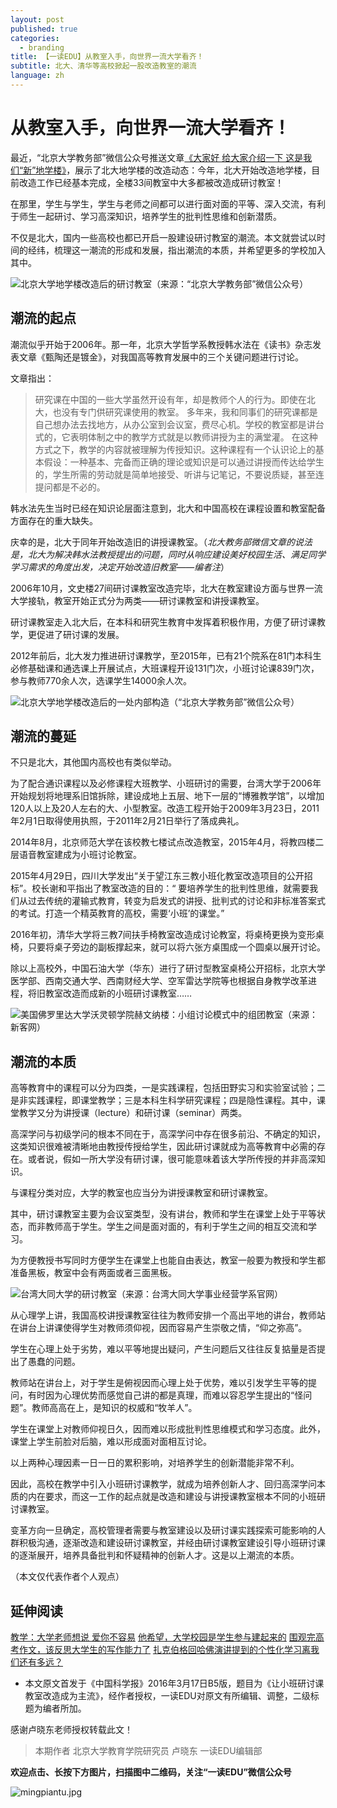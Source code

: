 ```yaml
---
layout: post
published: true
categories:
  - branding
title: 【一读EDU】从教室入手，向世界一流大学看齐！
subtitle: 北大、清华等高校掀起一股改造教室的潮流
language: zh
---
```

# 从教室入手，向世界一流大学看齐！

最近，“北京大学教务部”微信公众号推送文章[《大家好 给大家介绍一下 这是我们“新”地学楼》](https://mp.weixin.qq.com/s/zJnZcVuf0xx_t0Mgovje8g)，展示了北大地学楼的改造动态：今年，北大开始改造地学楼，目前改造工作已经基本完成，全楼33间教室中大多都被改造成研讨教室！

在那里，学生与学生，学生与老师之间都可以进行面对面的平等、深入交流，有利于师生一起研讨、学习高深知识，培养学生的批判性思维和创新潜质。

不仅是北大，国内一些高校也都已开启一股建设研讨教室的潮流。本文就尝试以时间的经纬，梳理这一潮流的形成和发展，指出潮流的本质，并希望更多的学校加入其中。

![北京大学地学楼改造后的研讨教室（来源：“北京大学教务部”微信公众号）]({{site.baseurl}}/image/20171013yantaoke5.jpeg)

## 潮流的起点


潮流似乎开始于2006年。那一年，北京大学哲学系教授韩水法在《读书》杂志发表文章《甄陶还是镀金》，对我国高等教育发展中的三个关键问题进行讨论。

文章指出：

> 研究课在中国的一些大学虽然开设有年，却是教师个人的行为。即使在北大，也没有专门供研究课使用的教室。
多年来，我和同事们的研究课都是自己想办法去找地方，从办公室到会议室，费尽心机。学校的教室都是讲台式的，它表明体制之中的教学方式就是以教师讲授为主的满堂灌。
在这种方式之下，教学的内容就被理解为传授知识。这种课程有一个认识论上的基本假设：一种基本、完备而正确的理论或知识是可以通过讲授而传达给学生的，学生所需的劳动就是简单地接受、听讲与记笔记，不要说质疑，甚至连提问都是不必的。

韩水法先生当时已经在知识论层面注意到，北大和中国高校在课程设置和教室配备方面存在的重大缺失。

庆幸的是，北大于同年开始改造旧的讲授课教室。（*北大教务部微信文章的说法是，北大为解决韩水法教授提出的问题，同时从响应建设美好校园生活、满足同学学习需求的角度出发，决定开始改造旧教室——编者注*）

2006年10月，文史楼27间研讨课教室改造完毕，北大在教室建设方面与世界一流大学接轨，教室开始正式分为两类——研讨课教室和讲授课教室。

研讨课教室走入北大后，在本科和研究生教育中发挥着积极作用，方便了研讨课教学，更促进了研讨课的发展。

2012年前后，北大发力推进研讨课教学，至2015年，已有21个院系在81门本科生必修基础课和通选课上开展试点，大班课程开设131门次，小班讨论课839门次，参与教师770余人次，选课学生14000余人次。

![北京大学地学楼改造后的一处内部构造（“北京大学教务部”微信公众号）]({{site.baseurl}}/image/20171013yantaoke1.jpeg)

## 潮流的蔓延


不只是北大，其他国内高校也有类似举动。

为了配合通识课程以及必修课程大班教学、小班研讨的需要，台湾大学于2006年开始规划将地理系旧馆拆除，建设成地上五层、地下一层的“博雅教学馆”，以增加120人以上及20人左右的大、小型教室。改造工程开始于2009年3月23日，2011年2月1日取得使用执照，于2011年2月21日举行了落成典礼。

2014年8月，北京师范大学在该校教七楼试点改造教室，2015年4月，将教四楼二层语音教室建成为小班讨论教室。

2015年4月29日，四川大学发出“关于望江东三教小班化教室改造项目的公开招标”。校长谢和平指出了教室改造的目的：“ 要培养学生的批判性思维，就需要我们从过去传统的灌输式教育，转变为启发式的讲授、批判式的讨论和非标准答案式的考试。打造一个精英教育的高校，需要‘小班’的课堂。”

2016年初，清华大学将三教7间扶手椅教室改造成讨论教室，将桌椅更换为变形桌椅，只要将桌子旁边的副板撑起来，就可以将六张方桌围成一个圆桌以展开讨论。

除以上高校外，中国石油大学（华东）进行了研讨型教室桌椅公开招标，北京大学医学部、西南交通大学、西南财经大学、空军雷达学院等也根据自身教学改革进程，将旧教室改造而成新的小班研讨课教室……

![美国佛罗里达大学沃灵顿学院赫文纳楼：小组讨论模式中的组团教室（来源：新客网）]({{site.baseurl}}/image/20171013yantaoke3.jpg)

## 潮流的本质


高等教育中的课程可以分为四类，一是实践课程，包括田野实习和实验室试验；二是非实践课程，即课堂教学；三是本科生科学研究课程；四是隐性课程。其中，课堂教学又分为讲授课（lecture）和研讨课（seminar）两类。

高深学问与初级学问的根本不同在于，高深学问中存在很多前沿、不确定的知识，这类知识很难被清晰地由教授传授给学生，因此研讨课就成为高等教育中必需的存在。或者说，假如一所大学没有研讨课，很可能意味着该大学所传授的并非高深知识。 

与课程分类对应，大学的教室也应当分为讲授课教室和研讨课教室。

其中，研讨课教室主要为会议室类型，没有讲台，教师和学生在课堂上处于平等状态，而非教师高于学生。学生之间是面对面的，有利于学生之间的相互交流和学习。

为方便教授书写同时方便学生在课堂上也能自由表达，教室一般要为教授和学生都准备黑板，教室中会有两面或者三面黑板。

![台湾大同大学的研讨教室（来源：台湾大同大学事业经营学系官网）]({{site.baseurl}}/image/20171013yantaoke2.jpg)

从心理学上讲，我国高校讲授课教室往往为教师安排一个高出平地的讲台，教师站在讲台上讲课使得学生对教师须仰视，因而容易产生崇敬之情，“仰之弥高”。

学生在心理上处于劣势，难以平等地提出疑问，产生问题后又往往反复掂量是否提出了愚蠢的问题。

教师站在讲台上，对于学生是俯视因而心理上处于优势，难以引发学生平等的提问，有时因为心理优势而感觉自己讲的都是真理，而难以容忍学生提出的“怪问题”。教师高高在上，是知识的权威和“牧羊人”。

学生在课堂上对教师仰视日久，因而难以形成批判性思维模式和学习态度。此外，课堂上学生前脸对后脑，难以形成面对面相互讨论。

以上两种心理因素一日一日的累积影响，对培养学生的创新潜能非常不利。

因此，高校在教学中引入小班研讨课教学，就成为培养创新人才、回归高深学问本质的内在要求，而这一工作的起点就是改造和建设与讲授课教室根本不同的小班研讨课教室。

变革方向一旦确定，高校管理者需要与教室建设以及研讨课实践探索可能影响的人群积极沟通，逐渐改造和建设研讨课教室，并经由研讨课教室建设引导小班研讨课的逐渐展开，培养具备批判和怀疑精神的创新人才。这是以上潮流的本质。

（本文仅代表作者个人观点）

## 延伸阅读


[教学：大学老师想说 爱你不容易](https://mp.weixin.qq.com/s?__biz=MzIwMTc1NzcwMQ==&mid=2247484629&idx=1&sn=211edf733073ac50e8aab5a187337093&chksm=96e841bfa19fc8a92623a7fdb29e733af62131b696da14b9116ec6884c9230e8968175cb82ed&scene=21#wechat_redirect)
[他希望，大学校园是学生参与建起来的](https://mp.weixin.qq.com/s?__biz=MzIwMTc1NzcwMQ==&mid=2247485612&idx=1&sn=280403b8d7ddb07298aab104b32bb120&chksm=96e84dc6a19fc4d0b3e399c878ac003ab34f7c118737c923c9b329bd4a3b49a4efc5fa637910&scene=21#wechat_redirect)
[围观完高考作文，该反思大学生的写作能力了](https://mp.weixin.qq.com/s?__biz=MzIwMTc1NzcwMQ==&mid=2247485057&idx=1&sn=fec810fd60a04712f920e010a1cbf3e4&chksm=96e843eba19fcafd1da1331c3745e7616754fb5a825cedef5b1f6f530ceb2b72450566f0be8a&scene=21#wechat_redirect)
[扎克伯格回哈佛演讲提到的个性化学习离我们还有多远？](https://mp.weixin.qq.com/s?__biz=MzIwMTc1NzcwMQ==&mid=2247484998&idx=1&sn=b8eb230b622d07142d07d7e3bf9560ba&chksm=96e8432ca19fca3a5aa26eac26f31334848ad3094051a51f3e4bbaf4bcc9255a43e4dc527160&scene=21#wechat_redirect)



* 本文原文首发于《中国科学报》2016年3月17日B5版，题目为《让小班研讨课教室改造成为主流》，经作者授权，一读EDU对原文有所编辑、调整，二级标题为编者所加。

感谢卢晓东老师授权转载此文！

> 本期作者
北京大学教育学院研究员 卢晓东
一读EDU编辑部

**欢迎点击、长按下方图片，扫描图中二维码，关注“一读EDU”微信公众号**

![mingpiantu.jpg]({{site.baseurl}}/image/mingpiantu.jpg)

